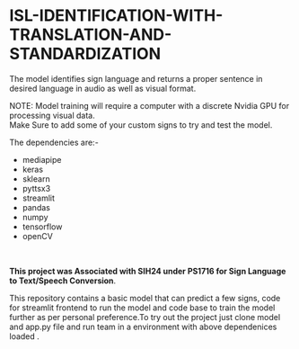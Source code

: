 # ISL-IDENTIFICATION-WITH-TRANSLATION-AND-STANDARDIZATION
The model identifies sign language and returns a proper sentence in desired language in audio as well as visual format.

NOTE: Model training will require a computer with a discrete Nvidia GPU for processing visual data.
<br/>
Make Sure to add some of your custom signs to try and test the model.


The dependencies are:-
* mediapipe<br/>
* keras<br/>
* sklearn<br/>
* pyttsx3<br/>
* streamlit<br/>
* pandas<br/>
* numpy<br/>
* tensorflow<br/>
* openCV<br/>

<br/>

**This project was Associated with SIH24 under PS1716 for Sign Language to Text/Speech Conversion**.

This repository contains a basic model that can predict a few signs, code for streamlit frontend to run the model and code base to train the model further as per personal preference.To try out the project just clone model and app.py file and run team in a environment with above dependenices loaded . 
